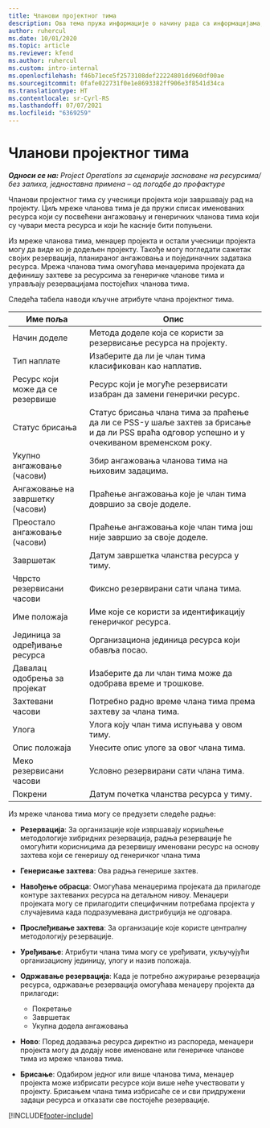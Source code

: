 ```yaml
---
title: Чланови пројектног тима
description: Ова тема пружа информације о начину рада са информацијама, атрибутима и распоредом чланова пројектног тима.
author: ruhercul
ms.date: 10/01/2020
ms.topic: article
ms.reviewer: kfend
ms.author: ruhercul
ms.custom: intro-internal
ms.openlocfilehash: f46b71ece5f2573108def22224801dd960df00ae
ms.sourcegitcommit: 0fafe022731f0e1e8693382ff906e3f8541d34ca
ms.translationtype: HT
ms.contentlocale: sr-Cyrl-RS
ms.lasthandoff: 07/07/2021
ms.locfileid: "6369259"
---
```

# <a name="project-team-members"></a>Чланови пројектног тима

_**Односи се на:** Project Operations за сценарије засноване на ресурсима/без залиха, једноставна примена – од погодбе до профактуре_

Чланови пројектног тима су учесници пројекта који завршавају рад на пројекту. Циљ мреже чланова тима је да пружи списак именованих ресурса који су посвећени ангажовању и генеричких чланова тима који су чувари места ресурса и који ће касније бити попуњени.

Из мреже чланова тима, менаџер пројекта и остали учесници пројекта могу да виде ко је додељен пројекту. Такође могу погледати сажетак својих резервација, планираног ангажовања и појединачних задатака ресурса. Мрежа чланова тима омогућава менаџерима пројеката да дефинишу захтеве за ресурсима за генеричке чланове тима и управљају резервацијама постојећих чланова тима.

Следећа табела наводи кључне атрибуте члана пројектног тима.

| Име поља          | Опис                                                                                                                                                                  |
|--------------------------|-----------------------------------------------------------------------------------------------------------------------------------------------------------------------------------|
| Начин доделе        | Метода доделе која се користи за резервисање ресурса на пројекту.                                                                         |
| Тип наплате             | Изаберите да ли је члан тима класификован као наплатив.                                                                                                                                       |
| Ресурс који може да се резервише        | Ресурс који је могуће резервисати изабран да замени генерички ресурс.                                                                                                                   |
| Статус брисања            | Статус брисања члана тима за праћење да ли се PSS-у шаље захтев за брисање и да ли PSS враћа одговор успешно и у очекиваном временском року. |
| Укупно ангажовање (часови)     | Збир ангажовања чланова тима на њиховим задацима.                                                                                                                         |
| Ангажовање на завршетку (часови) | Праћење ангажовања које је члан тима довршио за своје доделе.                                                                                           |
| Преостало ангажовање (часови) | Праћење ангажовања које члан тима још није завршио за своје доделе.                                                                                    |
| Завршетак                   | Датум завршетка чланства ресурса у тиму.                                                                                                                                            |
| Чврсто резервисани часови        | Фиксно резервирани сати члана тима.                                                                                                                                                                |
| Име положаја            | Име које се користи за идентификацију генеричког ресурса.                                                                                                                                   |
| Јединица за одређивање ресурса          | Организациона јединица ресурса који обавља посао.                                                                                                                      |
| Давалац одобрења за пројекат         | Изаберите да ли члан тима може да одобрава време и трошкове.                                                                                                                     |
| Захтевани часови           | Потребно радно време члана тима према захтеву за члана тима.                                                                                                                       |
| Улога                     | Улога коју члан тима испуњава у овом тиму.                                                                                                                                |
| Опис положаја     | Унесите опис улоге за овог члана тима.                                                                                                                             |
| Меко резервисани часови        | Условно резервирани сати члана тима.                                                                                                                                                                 |
| Покрени                    | Датум почетка чланства ресурса у тиму.                                                                                                                                          |

Из мреже чланова тима могу се предузети следеће радње:

- **Резервација**: За организације које извршавају коришћење методологије хибридних резервација, радња резервације ће омогућити корисницима да резервишу именовани ресурс на основу захтева који се генеришу од генеричког члана тима
- **Генерисање захтева**: Ова радња генерише захтев.
- **Навођење обрасца**: Омогућава менаџерима пројеката да прилагоде контуре захтеваних ресурса на детаљном нивоу. Менаџери пројеката могу се прилагодити специфичним потребама пројекта у случајевима када подразумевана дистрибуција не одговара.
- **Прослеђивање захтева**: За организације које користе централну методологију резервације.
- **Уређивање**: Атрибути члана тима могу се уређивати, укључујући организациону јединицу, улогу и назив положаја.
- **Одржавање резервација**: Када је потребно ажурирање резервација ресурса, одржавање резервација омогућава менаџеру пројекта да прилагоди:

    - Покретање
    - Завршетак
    - Укупна додела ангажовања

- **Ново**: Поред додавања ресурса директно из распореда, менаџери пројекта могу да додају нове именоване или генеричке чланове тима из мреже чланова тима.
- **Брисање**: Одабиром једног или више чланова тима, менаџер пројекта може избрисати ресурсе који више неће учествовати у пројекту. Брисањем члана тима избрисаће се и сви придружени задаци ресурса и отказати све постојеће резервације.


[!INCLUDE[footer-include](../includes/footer-banner.md)]